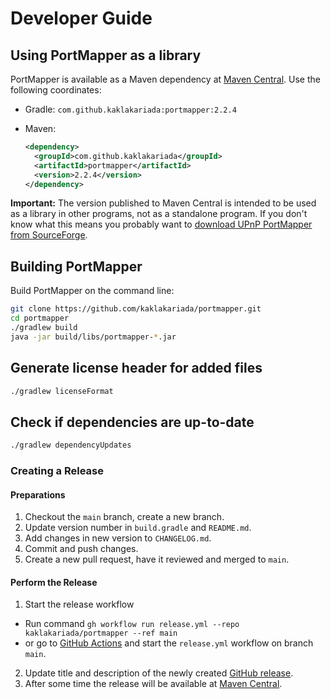 
# Developer Guide

## Using PortMapper as a library

PortMapper is available as a Maven dependency at [Maven Central](https://repo1.maven.org/maven2/com/github/kaklakariada/portmapper/). Use the following coordinates:

* Gradle: `com.github.kaklakariada:portmapper:2.2.4`
* Maven:

  ```xml
  <dependency>
    <groupId>com.github.kaklakariada</groupId>
    <artifactId>portmapper</artifactId>
    <version>2.2.4</version>
  </dependency>
  ```

**Important:** The version published to Maven Central is intended to be used as a library in other programs, not as a standalone program. If you don't know what this means you probably want to [download UPnP PortMapper from SourceForge](https://sourceforge.net/projects/upnp-portmapper/files/latest/download).

## Building PortMapper

Build PortMapper on the command line:

```sh
git clone https://github.com/kaklakariada/portmapper.git
cd portmapper
./gradlew build
java -jar build/libs/portmapper-*.jar
```

## Generate license header for added files

```sh
./gradlew licenseFormat
```

## Check if dependencies are up-to-date

```sh
./gradlew dependencyUpdates
```

### Creating a Release

#### Preparations

1. Checkout the `main` branch, create a new branch.
2. Update version number in `build.gradle` and `README.md`.
3. Add changes in new version to `CHANGELOG.md`.
4. Commit and push changes.
5. Create a new pull request, have it reviewed and merged to `main`.

#### Perform the Release

1. Start the release workflow
  * Run command `gh workflow run release.yml --repo kaklakariada/portmapper --ref main`
  * or go to [GitHub Actions](https://github.com/kaklakariada/portmapper/actions/workflows/release.yml) and start the `release.yml` workflow on branch `main`.
2. Update title and description of the newly created [GitHub release](https://github.com/kaklakariada/portmapper/releases).
6. After some time the release will be available at [Maven Central](https://repo1.maven.org/maven2/com/github/kaklakariada/portmapper/).
